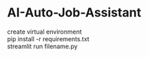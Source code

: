 # AI-Auto-Job-Assistant

create virtual environment                                                                                                                                                                                              
pip install -r requirements.txt                                                                                                                                                                                         
streamlit run filename.py
